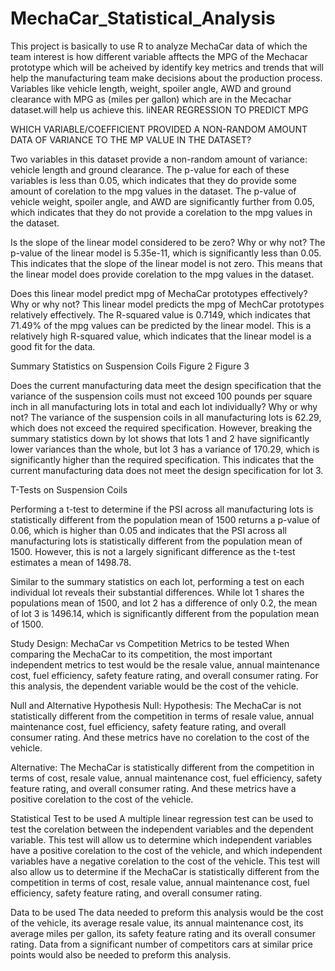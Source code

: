 # MechaCar_Statistical_Analysis
This project is basically to use  R to analyze MechaCar data of which the team interest is how different variable afftects the MPG of the Mechacar prototype which will be acheived by  identify key metrics and trends that will help the manufacturing team make decisions about the production process. Variables like vehicle length, weight, spoiler angle, AWD and ground clearance with MPG as (miles per gallon) which are in the Mecachar dataset.will help us achieve this.
liNEAR REGRESSION TO PREDICT MPG

WHICH VARIABLE/COEFFICIENT PROVIDED A NON-RANDOM AMOUNT DATA OF VARIANCE TO THE MP VALUE IN THE  DATASET?

Two variables in this dataset provide a non-random amount of variance: vehicle length and ground clearance. The p-value for each of these variables is less than 0.05, which indicates that they do provide some amount of corelation to the mpg values in the dataset. The p-value of vehicle weight, spoiler angle, and AWD are significantly further from 0.05, which indicates that they do not provide a corelation to the mpg values in the dataset.

Is the slope of the linear model considered to be zero? Why or why not?
The p-value of the linear model is 5.35e-11, which is significantly less than 0.05. This indicates that the slope of the linear model is not zero. This means that the linear model does provide corelation to the mpg values in the dataset.

Does this linear model predict mpg of MechaCar prototypes effectively? Why or why not?
This linear model predicts the mpg of MechCar prototypes relatively effectively. The R-squared value is 0.7149, which indicates that 71.49% of the mpg values can be predicted by the linear model. This is a relatively high R-squared value, which indicates that the linear model is a good fit for the data.

Summary Statistics on Suspension Coils
Figure 2 Figure 3

Does the current manufacturing data meet the design specification that the variance of the suspension coils must not exceed 100 pounds per square inch in all manufacturing lots in total and each lot individually? Why or why not?
The variance of the suspension coils in all manufacturing lots is 62.29, which does not exceed the required specification. However, breaking the summary statistics down by lot shows that lots 1 and 2 have significantly lower variances than the whole, but lot 3 has a variance of 170.29, which is significantly higher than the required specification. This indicates that the current manufacturing data does not meet the design specification for lot 3.

T-Tests on Suspension Coils

Performing a t-test to determine if the PSI across all manufacturing lots is statistically different from the population mean of 1500 returns a p-value of 0.06, which is higher than 0.05 and indicates that the PSI across all manufacturing lots is statistically different from the population mean of 1500. However, this is not a largely significant difference as the t-test estimates a mean of 1498.78.

Similar to the summary statistics on each lot, performing a test on each individual lot reveals their substantial differences. While lot 1 shares the populations mean of 1500, and lot 2 has a difference of only 0.2, the mean of lot 3 is 1496.14, which is significantly different from the population mean of 1500.

Study Design: MechaCar vs Competition
Metrics to be tested
When comparing the MechaCar to its competition, the most important independent metrics to test would be the resale value, annual maintenance cost, fuel efficiency, safety feature rating, and overall consumer rating. For this analysis, the dependent variable would be the cost of the vehicle.

Null and Alternative Hypothesis
Null: Hypothesis: The MechaCar is not statistically different from the competition in terms of resale value, annual maintenance cost, fuel efficiency, safety feature rating, and overall consumer rating. And these metrics have no corelation to the cost of the vehicle.

Alternative: The MechaCar is statistically different from the competition in terms of cost, resale value, annual maintenance cost, fuel efficiency, safety feature rating, and overall consumer rating. And these metrics have a positive corelation to the cost of the vehicle.

Statistical Test to be used
A multiple linear regression test can be used to test the corelation between the independent variables and the dependent variable. This test will allow us to determine which independent variables have a positive corelation to the cost of the vehicle, and which independent variables have a negative corelation to the cost of the vehicle. This test will also allow us to determine if the MechaCar is statistically different from the competition in terms of cost, resale value, annual maintenance cost, fuel efficiency, safety feature rating, and overall consumer rating.

Data to be used
The data needed to preform this analysis would be the cost of the vehicle, its average resale value, its annual maintenance cost, its average miles per gallon, its safety feature rating and its overall consumer rating. Data from a significant number of competitors cars at similar price points would also be needed to preform this analysis.


